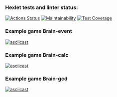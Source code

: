 ### Hexlet tests and linter status:
[![Actions Status](https://github.com/EdZev/python-project-49/actions/workflows/hexlet-check.yml/badge.svg)](https://github.com/EdZev/python-project-49/actions)
[![Maintainability](https://api.codeclimate.com/v1/badges/a5a8d9233e320932161f/maintainability)](https://codeclimate.com/github/EdZev/python-project-49/maintainability)
[![Test Coverage](https://api.codeclimate.com/v1/badges/a5a8d9233e320932161f/test_coverage)](https://codeclimate.com/github/EdZev/python-project-49/test_coverage)

### Example game Brain-event
[![asciicast](https://asciinema.org/a/aFl2AbkzRTrZywxI0y1Hv0UEu.svg)](https://asciinema.org/a/aFl2AbkzRTrZywxI0y1Hv0UEu)

### Example game Brain-calc
[![asciicast](https://asciinema.org/a/j5cLIh8LL26qQuWglxDukJBvn.svg)](https://asciinema.org/a/j5cLIh8LL26qQuWglxDukJBvn)

### Example game Brain-gcd
[![asciicast](https://asciinema.org/a/XS7TVCGvR15izq3yAQWaIM7VI.svg)](https://asciinema.org/a/XS7TVCGvR15izq3yAQWaIM7VI)

